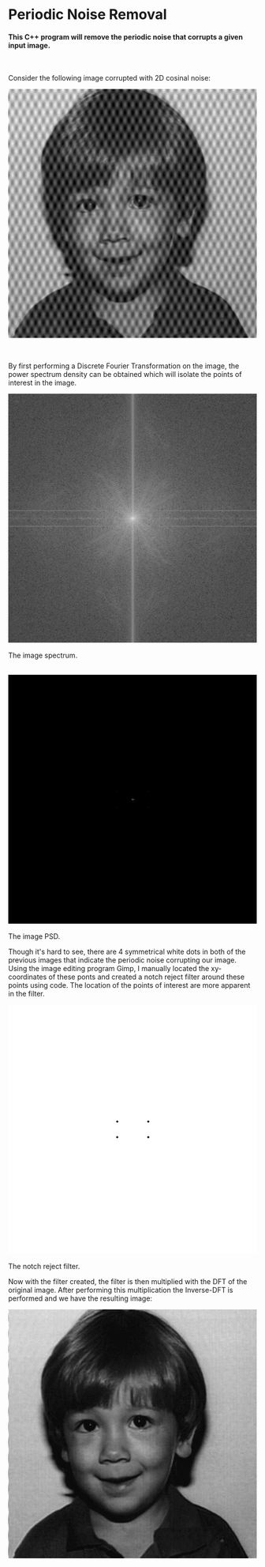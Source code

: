 # Periodic Noise Removal

#### This C++ program will remove the periodic noise that corrupts a given input image.
<br />

Consider the following image corrupted with 2D cosinal noise:

![boy_noisy.png](https://github.com/brandonmain/Image-Processing/blob/master/Frequency-Filtering/periodic-noise-removal/images/boy_noisy.png)

<br />

By first performing a Discrete Fourier Transformation on the image, the power spectrum density can be obtained which will isolate the points of interest in the image.

![boy_spec.png](https://github.com/brandonmain/Image-Processing/blob/master/Frequency-Filtering/periodic-noise-removal/images/boy_spec.png)

The image spectrum.

<br/>


<img src="https://github.com/brandonmain/Image-Processing/blob/master/Frequency-Filtering/periodic-noise-removal/images/PSD.png">


The image PSD.


Though it's hard to see, there are 4 symmetrical white dots in both of the previous images that indicate the periodic noise corrupting our image. Using the image editing program Gimp, I manually located the xy-coordinates of these ponts and created a notch reject filter around these points using code. The location of the points of interest are more apparent in the filter.

<kbd>
<img src="https://github.com/brandonmain/Image-Processing/blob/master/Frequency-Filtering/periodic-noise-removal/images/filter.png">
</kbd>

The notch reject filter.

Now with the filter created, the filter is then multiplied with the DFT of the original image. After performing this multiplication the Inverse-DFT is performed and we have the resulting image:

![result.png](https://github.com/brandonmain/Image-Processing/blob/master/Frequency-Filtering/periodic-noise-removal/images/result.png)
